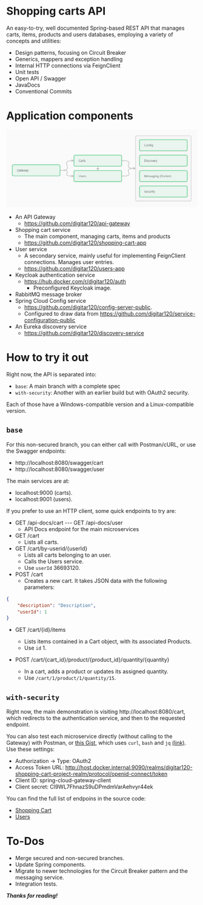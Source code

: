 # Shopping carts API

An easy-to-try, well documented Spring-based REST API that manages carts, items, products and users databases, employing a variety of concepts and utilities:

- Design patterns, focusing on Circuit Breaker
- Generics, mappers and exception handling
- Internal HTTP connections via FeignClient
- Unit tests
- Open API / Swagger
- JavaDocs
- Conventional Commits


# Application components
![Diagram](Diagram.png)

- An API Gateway
  - https://github.com/digitar120/api-gateway
- Shopping cart service
  - The main component, managing carts, items and products
  - https://github.com/digitar120/shopping-cart-app
- User service
  - A secondary service, mainly useful for implementing FeignClient connections. Manages user entries.
  - https://github.com/digitar120/users-app
- Keycloak authentication service
  - https://hub.docker.com/r/digitar120/auth
    - Preconfigured Keycloak image.
- RabbitMQ message broker
- Spring Cloud Config service
  - https://github.com/digitar120/config-server-public.
  - Configured to draw data from https://github.com/digitar120/service-configuration-public
- An Eureka discovery service
  - https://github.com/digitar120/discovery-service

# How to try it out

Right now, the API is separated into:
- `base`: A main branch with a complete spec
- `with-security`: Another with an earlier build but with OAuth2 security.

Each of those have a Windows-compatible version and a Linux-compatible version.

## `base`

For this non-secured branch, you can either call with Postman/cURL, or use the Swagger endpoints:
- http://localhost:8080/swagger/cart
- http://localhost:8080/swagger/user

The main services are at:
- localhost:9000 (carts).
- localhost:9001 (users).

If you prefer to use an HTTP client, some quick endpoints to try are:
- GET /api-docs/cart --- GET /api-docs/user
  - API Docs endpoint for the main microservices
- GET /cart
  - Lists all carts.
- GET /cart/by-userid/{userId}
  - Lists all carts belonging to an user.
  - Calls the Users service.
  - Use `userId` 36693120.
- POST /cart
  - Creates a new cart. It takes JSON data with the following parameters:

```json
{
	"description": "Description",
	"userId": 1
}
```

- GET /cart/{id}/items
  - Lists items contained in a Cart object, with its associated Products.
  - Use `id` 1.

- POST /cart/{cart_id}/product/{product_id}/quantity/{quantity}
  - In a cart, adds a product or updates its assigned quantity.
  - Use `/cart/1/product/1/quantity/15`.


## `with-security`

Right now, the main demonstration is visiting http://localhost:8080/cart, which redirects to the authentication service, and then to the requested endpoint.

You can also test each microservice directly (without calling to the Gateway) with Postman, or [this Gist](https://gist.github.com/digitar120/ca652cd8c925785da6ffc4ee00e074e7), which uses `curl`, `bash` and `jq` [(link)](https://jqlang.github.io/jq/). Use these settings:

- Authorization -> Type: OAuth2
- Access Token URL: http://host.docker.internal:9090/realms/digitar120-shopping-cart-project-realm/protocol/openid-connect/token
- Client ID: spring-cloud-gateway-client
- Client secret: Cl9WL7FhnazS9uDPmdmVarAehvyr44ek


You can find the full list of endpoins in the source code:
- [Shopping Cart](https://github.com/digitar120/shopping-cart-app/tree/dev/src/main/java/com/digitar120/shoppingcartapp/controller)
- [Users](https://github.com/digitar120/users-app/blob/main/src/main/java/com/digitar120/usersapp/controller/UserController.java)

# To-Dos
- Merge secured and non-secured branches.
- Update Spring components.
- Migrate to newer technologies for the Circuit Breaker pattern and the messaging service.
- Integration tests.

***Thanks for reading!***